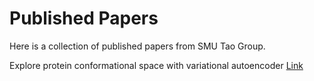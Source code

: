 # Published Papers

Here is a collection of published papers from SMU Tao Group.


Explore protein conformational space with variational autoencoder [Link](https://github.com/smu-tao-group/protein-VAE)

